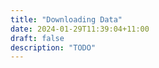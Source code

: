 ```yaml
---
title: "Downloading Data"
date: 2024-01-29T11:39:04+11:00
draft: false
description: "TODO"
---
```


